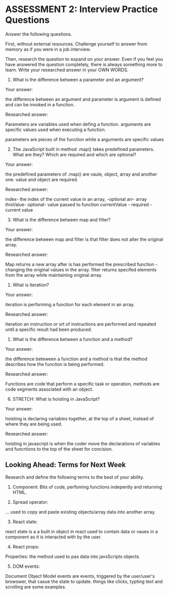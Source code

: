 # ASSESSMENT 2: Interview Practice Questions

Answer the following questions.

First, without external resources. Challenge yourself to answer from memory as if you were in a job interview.

Then, research the question to expand on your answer. Even if you feel you have answered the question completely, there is always something more to learn. Write your researched answer in your OWN WORDS.

1. What is the difference between a parameter and an argument?

Your answer:

the difference between an argument and parameter is argument is defined and can be invoked in a function.

Researched answer:

Parameters are variables used when defing a function. arguments are specific values used when executing a function.

parameters are pieces of the function while a arguments are specific values 

2. The JavaScript built in method .map() takes predefined parameters. What are they? Which are required and which are optional?

Your answer: 

the predefined parameters of .map() are vaule, object, array and another one. value and object are required. 

Researched answer:

index- the index of the current value in an array, -optional
arr- array
thisValue- optional- value passed to function
currentValue - required - current value

3. What is the difference between map and filter?

Your answer:

the difference between map and filter is that filter does not alter the original array. 

Researched answer:

Map returns a new array after is has performed the prescribed function - changing the original values in the array. fliter returns specifed elements from the array while maintaining original array.

1. What is iteration?

Your answer:

iteration is performing a function for each element in an array.

Researched answer:

Iteration an instruction or srt of instructions are performed and repeated until a specific result had been produced.

1. What is the difference between a function and a method?

Your answer:

the difference beteween a function and a method is that the method describes how the funciton is being performed.

Researched answer:

Functions are code that perform a specific task or operation, methods are code segments associated with an object.

6. STRETCH: What is hoisting in JavaScript?

Your answer:

hoisting is declaring variables together, at the top of a sheet, instead of where they are being used.

Researched answer:

 hoisting in javascript is when the coder move the declarations of variables and funcrtions to the top of the sheet for concision.

## Looking Ahead: Terms for Next Week

Research and define the following terms to the best of your ability.

1. Component:
Bits of code, perfoming functions indepently and returning HTML.

2. Spread operator:

... used to copy and paste existing objects/array data into another array.

3. React state:

react state is a a built in object in react used to contain data or vaues in a component as it is interacted with by the user.

4. React props:

Properties: the method used to pas data into javsScripts objects.

5. DOM events:

Document Object Model events are events, triggered by the user/user's browswer, that casue the state to update. things like clicks, typting text and scrolling are some examples.
